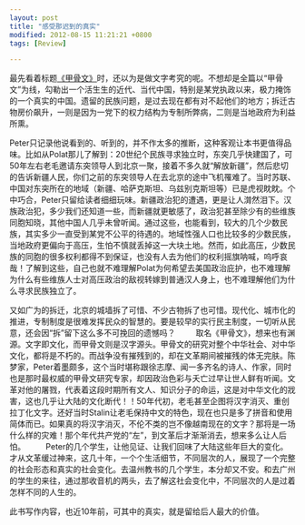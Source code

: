 ```yaml
---
layout: post
title: "感受那迟到的真实"
modified: 2012-08-15 11:21:21 +0800
tags: [Review]

---
```


最先看着标题[《甲骨文》]时，还以为是做文字考究的呢。不想却是全篇以“甲骨文”为线，勾勒出一个活生生的近代、当代中国，特别是某党执政以来，极力掩饰的一个真实的中国。遗留的民族问题，是过去现在都有对不起他们的地方；拆迁古物房价飙升，一则是因为一党下的权力结构为专制所弊病，二则是当地政府为利益所熏。 

Peter只记录他说看到的、听到的，并不作太多的推断，这种客观让本书更值得品味。比如从Polat那儿了解到：20世纪个民族寻求独立时，东突几乎快建国了，可50年左右老毛邀请东突领导人到北京一聚，接着不多久就“解放新疆”，然后悲切的告诉新疆人民，你们之前的东突领导人在去北京的途中飞机罹难了。当时苏联、中国对东突所在的地域（新疆、哈萨克斯坦、乌兹别克斯坦等）已是虎视眈眈。个中巧合，Peter只留给读者细细玩味。新疆政治犯的遭遇，更是让人潸然泪下。汉族政治犯，多少我们还知道一些，而新疆就更敏感了，政治犯甚至除少有的些维族同胞知晓，其他中国人几乎未曾听闻。通过这些，也能看到，较大的几个少数民族，其实多少一直受到某党不公平的待遇的。地域性强人口也比较多的少数民族，当地政府更偏向于高压，生怕不慎就丢掉这一大块土地。然而，如此高压，少数民族的同胞的很多权利都得不到保证，也没有人去为他们的权利摇旗呐喊，呜呼哀哉！了解到这些，自己也就不难理解Polat为何希望去美国政治庇护，也不难理解为什么有些维族人士对高压政治的敌视转嫁到普通汉人身上，也不难理解他们为什么寻求民族独立了。 

又如广为的拆迁，北京的城墙拆了可惜、不少古物拆了也可惜。现代化、城市化的推进，专制制度是很难发挥民众的智慧的。要是较早的实行民主制度，一切听从民意，还会因“拆”留下这么多不可挽回的遗憾吗？ 
　　 
取名《甲骨文》，想来也有渊源。文字即文化，而甲骨文则是汉字源头。甲骨文的研究对整个中华社会、对中华文化，都将是不朽的。而战争没有摧残到的，却在文革期间被摧残的体无完肤。陈梦家，Peter着墨颇多，这个当时堪称跟徐志摩、闻一多齐名的诗人、作家，同时也是那时最权威的甲骨文研究专家，却因政治色彩与夭亡过早让世人鲜有听闻。文革对他的屠戮，代表着这段时期所有文人、知识分子的命运，这是对中华文化的戕害，这也几乎让大陆的文化断代！！50年代初，老毛甚至企图将汉字消灭、重创拉丁化文字。还好当时Stalin让老毛保持中文的特色，现在也只是多了拼音和使用简体而已。如果真的将汉字消灭，不伦不类的岂不像越南现在的文字？那将是一场什么样的灾难！那个年代共产党的“左”，到文革后才渐渐消去，想来多么让人后怕。 
　　 
Peter的几个学生，让他见证、让我们回味了大陆这些年巨大的变化。才从文革缓过神来，这几十年，一个个生活细节，不同层次的人，展现了一个完整的社会形态和真实的社会变化。去温州教书的几个学生，本分却又不安。和去广州的学生的来往，通过那收音机的两头，去了解这社会变化中，不同层次的人是过着怎样不同的人生的。 

此书写作内容，也近10年前，可其中的真实，就是留给后人最大的价值。

[《甲骨文》]:http://book.douban.com/subject/1790547/